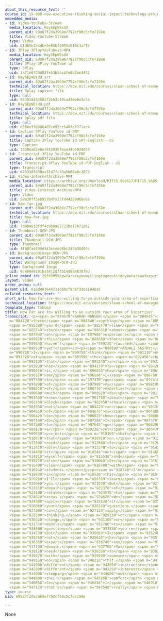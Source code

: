 ```yaml
---
about_this_resource_text: ''
course_id: 15-960-new-executive-thinking-social-impact-technology-projects-fall-2017-spring-2018
embedded_media:
- id: Video-YouTube-Stream
  media_location: HaySEpWEsdU
  parent_uid: 69a87f2da3969e7792cf90c5cfe7198e
  title: Video-YouTube-Stream
  type: Video
  uid: bfdb5b1b4dbe3e85bf2055c616c3af17
- id: 3Play-3PlayYouTubeid-MP4
  media_location: HaySEpWEsdU
  parent_uid: 69a87f2da3969e7792cf90c5cfe7198e
  title: 3Play-3Play YouTube id
  type: 3Play
  uid: 1a71e0730d82fe53b5acbfe8d2ae3442
- id: HaySEpWEsdU.srt
  parent_uid: 69a87f2da3969e7792cf90c5cfe7198e
  technical_location: https://ocw.mit.edu/courses/sloan-school-of-management/15-960-new-executive-thinking-social-impact-technology-projects-fall-2017-spring-2018/instructor-insights/how-far-are-you-willing-to-go-outside-your-area-of-expertise/HaySEpWEsdU.srt
  title: 3play caption file
  type: null
  uid: 93391843358d72b02c19ca436e6e3c5a
- id: HaySEpWEsdU.pdf
  parent_uid: 69a87f2da3969e7792cf90c5cfe7198e
  technical_location: https://ocw.mit.edu/courses/sloan-school-of-management/15-960-new-executive-thinking-social-impact-technology-projects-fall-2017-spring-2018/instructor-insights/how-far-are-you-willing-to-go-outside-your-area-of-expertise/HaySEpWEsdU.pdf
  title: 3play pdf file
  type: null
  uid: d28ee330996407ce92cc540fa3371ac9
- id: Caption-3Play YouTube id-SRT
  parent_uid: 69a87f2da3969e7792cf90c5cfe7198e
  title: Caption-3Play YouTube id-SRT-English - US
  type: Caption
  uid: 1330ea02e6e5916036feaa34b4024d59
- id: Transcript-3Play YouTube id-PDF
  parent_uid: 69a87f2da3969e7792cf90c5cfe7198e
  title: Transcript-3Play YouTube id-PDF-English - US
  type: Transcript
  uid: 6733387d30aa31d7fc43a5b88a6c1829
- id: Video-InternetArchive-MP4
  media_location: https://archive.org/download/MIT15.960S17/MIT15_960S17_Sastry_Instructor_Interview_300k.mp4
  parent_uid: 69a87f2da3969e7792cf90c5cfe7198e
  title: Video-Internet Archive-MP4
  type: Video
  uid: 59a30ff5e6953bdfa33fd44209d66c66
- id: how-far.jpg
  parent_uid: 69a87f2da3969e7792cf90c5cfe7198e
  technical_location: https://ocw.mit.edu/courses/sloan-school-of-management/15-960-new-executive-thinking-social-impact-technology-projects-fall-2017-spring-2018/instructor-insights/how-far-are-you-willing-to-go-outside-your-area-of-expertise/how-far.jpg
  title: how-far.jpg
  type: null
  uid: 7d984633fdf4c9b8a55723bc17b71d67
- id: Thumbnail-OCW-JPG
  parent_uid: 69a87f2da3969e7792cf90c5cfe7198e
  title: Thumbnail-OCW-JPG
  type: Thumbnail
  uid: 4fb0fad499d343eceb08bc245b384994
- id: BackgroundImage-OCW-JPG
  parent_uid: 69a87f2da3969e7792cf90c5cfe7198e
  title: Background Image-OCW-JPG
  type: Background Image
  uid: 9ce68e9191ba34c2df3514d98a838f6d
inline_embed_id: 29308055howfarareyouwillingtogooutsideyourareaofexpertise2678640
layout: video
order_index: null
parent_uid: 01ed403649711d691f8b5f33e31948a5
related_resources_text: ''
short_url: how-far-are-you-willing-to-go-outside-your-area-of-expertise
technical_location: https://ocw.mit.edu/courses/sloan-school-of-management/15-960-new-executive-thinking-social-impact-technology-projects-fall-2017-spring-2018/instructor-insights/how-far-are-you-willing-to-go-outside-your-area-of-expertise
template_type: Tabbed
title: How Far Are You Willing to Go outside Your Area of Expertise?
transcript: <p><span m="884570">SARAH HANSEN:</span> <span m="884645">Is</span> <span
  m="884720">there</span> <span m="884840">anything</span> <span m="885200">else</span>
  <span m="885380">you'd</span> <span m="885470">like</span> <span m="885620">to</span>
  <span m="885740">share</span> <span m="886310">about</span> <span m="886760">facilitating</span>
  <span m="887840">an</span> <span m="887900">experience</span> <span m="888440">like</span>
  <span m="888620">this</span> <span m="888860">that</span> <span m="888980">we</span>
  <span m="889040">haven't</span> <span m="889220">touched</span> <span m="889580">on</span>
  <span m="889730">yet?</span></p><p><span m="890690">ANJALI SASTRY:</span> <span
  m="890720">I</span> <span m="890750">think</span> <span m="891110">one</span> <span
  m="891320">of</span> <span m="891500">the</span> <span m="892490">challenges</span>
  <span m="893120">that</span> <span m="893240">an</span> <span m="893360">instructor</span>
  <span m="893930">has</span> <span m="894170">to</span> <span m="894260">balance</span>
  <span m="895010">is,</span> <span m="896030">how</span> <span m="896300">far</span>
  <span m="896570">am</span> <span m="896690">I</span> <span m="896780">willing</span>
  <span m="897080">to</span> <span m="897170">go</span> <span m="897410">outside</span>
  <span m="897890">of</span> <span m="897980">my</span> <span m="898190">domain</span>
  <span m="898610">of</span> <span m="898730">expertise?</span> <span m="900530">How</span>
  <span m="900680">much</span> <span m="900920">do</span> <span m="901190">I</span>
  <span m="901460">know</span> <span m="901760">about</span> <span m="902060">the</span>
  <span m="902150">block</span> <span m="902450">chain?</span> <span m="903710">That's</span>
  <span m="903950">not</span> <span m="904220">an</span> <span m="904340">area</span>
  <span m="904610">of</span> <span m="904670">my</span> <span m="904880">research.</span>
  <span m="906420">So</span> <span m="906620">how</span> <span m="906800">far</span>
  <span m="907160">do</span> <span m="907280">I</span> <span m="907370">want</span>
  <span m="907580">to</span> <span m="907640">go</span> <span m="908390">down</span>
  <span m="909170">a</span> <span m="909230">set</span> <span m="909470">of</span>
  <span m="909530">projects</span> <span m="910160">that</span> <span m="910340">take</span>
  <span m="910670">that</span> <span m="910910">on.</span> <span m="912410">I</span>
  <span m="912500">need</span> <span m="912680">to</span> <span m="912800">be</span>
  <span m="913010">able</span> <span m="913340">to</span> <span m="914210">figure</span>
  <span m="914450">it</span> <span m="914540">out</span> <span m="914690">for</span>
  <span m="914810">myself</span> <span m="915530">and</span> <span m="915650">then</span>
  <span m="915770">also</span> <span m="916040">be</span> <span m="916160">very</span>
  <span m="916400">clear</span> <span m="916700">with</span> <span m="916850">the</span>
  <span m="916940">students.</span></p><p><span m="918740">I'm</span> <span m="918920">interested</span>
  <span m="919430">in</span> <span m="919520">this</span> <span m="919700">topic.</span>
  <span m="920260">I'll</span> <span m="920380">learn</span> <span m="920720">with</span>
  <span m="920960">you.</span> <span m="921530">But</span> <span m="921770">my</span>
  <span m="922010">domain</span> <span m="922370">of</span> <span m="922490">expertise</span>
  <span m="923180">relates</span> <span m="923570">to</span> <span m="923690">these</span>
  <span m="924020">areas.</span> <span m="924620">We</span> <span m="924770">can</span>
  <span m="924980">apply</span> <span m="925520">it</span> <span m="925850">to</span>
  <span m="926060">your</span> <span m="926240">questions.</span> <span m="927150">We</span>
  <span m="927200">can</span> <span m="927320">apply</span> <span m="928100">systems</span>
  <span m="928580">thinking,</span> <span m="929330">or</span> <span m="929540">organizational</span>
  <span m="930320">change,</span> <span m="931160">or</span> <span m="931280">business</span>
  <span m="931730">models</span> <span m="932780">to</span> <span m="932990">the</span>
  <span m="933080">questions</span> <span m="933530">you're</span> <span m="933680">articulating.</span>
  <span m="934730">But</span> <span m="935060">I</span> <span m="935240">am</span>
  <span m="935360">not</span> <span m="935630">the</span> <span m="935750">technical</span>
  <span m="936350">expert</span> <span m="936740">on</span> <span m="936890">this</span>
  <span m="937100">domain.</span> <span m="937760">So</span> <span m="937970">you'll</span>
  <span m="938120">need</span> <span m="938360">to</span> <span m="939230">work</span>
  <span m="939470">with</span> <span m="939590">someone</span> <span m="939890">else</span>
  <span m="940160">on</span> <span m="940310">that.</span> <span m="941450">And</span>
  <span m="941600">different</span> <span m="942050">instructors</span> <span m="942620">have</span>
  <span m="942800">different</span> <span m="943250">interests</span> <span m="943850">in</span>
  <span m="944000">stepping</span> <span m="944600">out</span> <span m="944780">of</span>
  <span m="944900">their</span> <span m="945260">comfort</span> <span m="945680">zone.</span>
  <span m="946650">So</span> <span m="946830">I</span> <span m="946910">think</span>
  <span m="947120">that's</span> <span m="947540">really</span> <span m="948200">important.</span></p>
type: course
uid: 69a87f2da3969e7792cf90c5cfe7198e

---
```

None